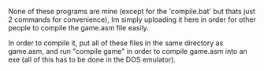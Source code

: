 None of these programs are mine (except for the 'compile.bat' but thats just 2 commands for convenience), Im simply uploading it here in order for other people to compile the game.asm file easily.

In order to compile it, put all of these files in the same directory as game.asm, and run "compile game" in order to compile game.asm into an exe (all of this has to be done in the DOS emulator).
